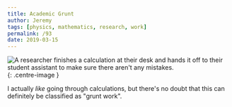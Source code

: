 ```yaml
---
title: Academic Grunt
author: Jeremy
tags: [physics, mathematics, research, work]
permalink: /93
date: 2019-03-15
---
```


![A researcher finishes a calculation at their desk and hands it off to their student assistant to make sure there aren't any mistakes.](https://res.cloudinary.com/dh3hm8pb7/image/upload/c_scale,q_auto:best,w_615/v1535842782/Handwaving/Published/AcademicGrunt.png){: .centre-image }

I actually *like* going through calculations, but there's no doubt that this can definitely be classified as "grunt work".
